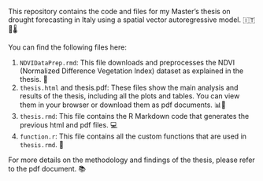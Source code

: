 This repository contains the code and files for my Master’s thesis on drought forecasting in Italy using a spatial vector autoregressive model. 🇮🇹🌱🌡️

You can find the following files here:

1. `NDVIDataPrep.rmd`: This file downloads and preprocesses the NDVI (Normalized Difference Vegetation Index) dataset as explained in the thesis. 🌿
2. `thesis.html` and thesis.pdf: These files show the main analysis and results of the thesis, including all the plots and tables. You can view them in your browser or download them as pdf documents. 📊📄
3. `thesis.rmd`: This file contains the R Markdown code that generates the previous html and pdf files. 💻
4. `function.r`: This file contains all the custom functions that are used in `thesis.rmd`. 🔧

For more details on the methodology and findings of the thesis, please refer to the pdf document. 📚
